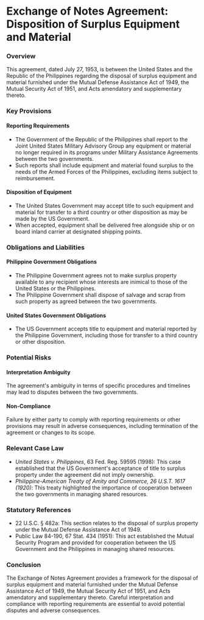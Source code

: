 **Exchange of Notes Agreement: Disposition of Surplus Equipment and Material**
====================================================================================

### Overview

This agreement, dated July 27, 1953, is between the United States and the Republic of the Philippines regarding the disposal of surplus equipment and material furnished under the Mutual Defense Assistance Act of 1949, the Mutual Security Act of 1951, and Acts amendatory and supplementary thereto.

### Key Provisions

#### **Reporting Requirements**

*   The Government of the Republic of the Philippines shall report to the Joint United States Military Advisory Group any equipment or material no longer required in its programs under Military Assistance Agreements between the two governments.
*   Such reports shall include equipment and material found surplus to the needs of the Armed Forces of the Philippines, excluding items subject to reimbursement.

#### **Disposition of Equipment**

*   The United States Government may accept title to such equipment and material for transfer to a third country or other disposition as may be made by the US Government.
*   When accepted, equipment shall be delivered free alongside ship or on board inland carrier at designated shipping points.

### Obligations and Liabilities

#### **Philippine Government Obligations**

*   The Philippine Government agrees not to make surplus property available to any recipient whose interests are inimical to those of the United States or the Philippines.
*   The Philippine Government shall dispose of salvage and scrap from such property as agreed between the two governments.

#### **United States Government Obligations**

*   The US Government accepts title to equipment and material reported by the Philippine Government, including those for transfer to a third country or other disposition.

### Potential Risks

#### **Interpretation Ambiguity**

The agreement's ambiguity in terms of specific procedures and timelines may lead to disputes between the two governments.

#### **Non-Compliance**

 Failure by either party to comply with reporting requirements or other provisions may result in adverse consequences, including termination of the agreement or changes to its scope.

### Relevant Case Law

*   *United States v. Philippines*, 63 Fed. Reg. 59595 (1998): This case established that the US Government's acceptance of title to surplus property under the agreement did not imply ownership.
*   *Philippine-American Treaty of Amity and Commerce, 26 U.S.T. 1617 (1920)*: This treaty highlighted the importance of cooperation between the two governments in managing shared resources.

### Statutory References

*   22 U.S.C. § 482a: This section relates to the disposal of surplus property under the Mutual Defense Assistance Act of 1949.
*   Public Law 84-190, 67 Stat. 434 (1951): This act established the Mutual Security Program and provided for cooperation between the US Government and the Philippines in managing shared resources.

### Conclusion

The Exchange of Notes Agreement provides a framework for the disposal of surplus equipment and material furnished under the Mutual Defense Assistance Act of 1949, the Mutual Security Act of 1951, and Acts amendatory and supplementary thereto. Careful interpretation and compliance with reporting requirements are essential to avoid potential disputes and adverse consequences.